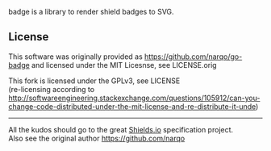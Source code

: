 badge is a library to render shield badges to SVG.


## License

This software was originally provided as https://github.com/narqo/go-badge and licensed under the MIT Licesnse, see LICENSE.orig

This fork is licensed under the GPLv3, see LICENSE  
(re-licensing according to http://softwareengineering.stackexchange.com/questions/105912/can-you-change-code-distributed-under-the-mit-license-and-re-distribute-it-unde)

---

All the kudos should go to the great [Shields.io](https://github.com/badges/shields) specification project.  
Also see the original author https://github.com/narqo
